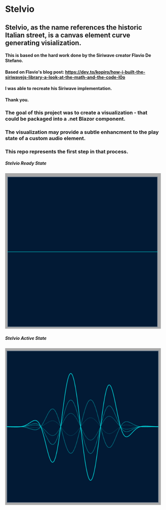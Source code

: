 # Stelvio
## Stelvio, as the name references the historic Italian street, is a canvas element curve generating visialization. 
#### This is based on the hard work done by the Siriwave creator Flavio De Stefano. 
#### Based on Flavio's blog post: https://dev.to/kopiro/how-i-built-the-siriwavejs-library-a-look-at-the-math-and-the-code-l0o
#### I was able to recreate his Siriwave implementation.  
#### Thank you.
####
### The goal of this project was to create a visualization - that could be packaged into a .net Blazor component.
### The visualization may provide a subtle enhancment to the play state of a custom audio element. 
### This repo represents the first step in that process.

##### Stelvio Ready State
![Stelvio Ready State](/images/stelvioReadyState.png)
##### Stelvio Active State
![Stelvio Active State](/images/stelvioActiveState.png)
